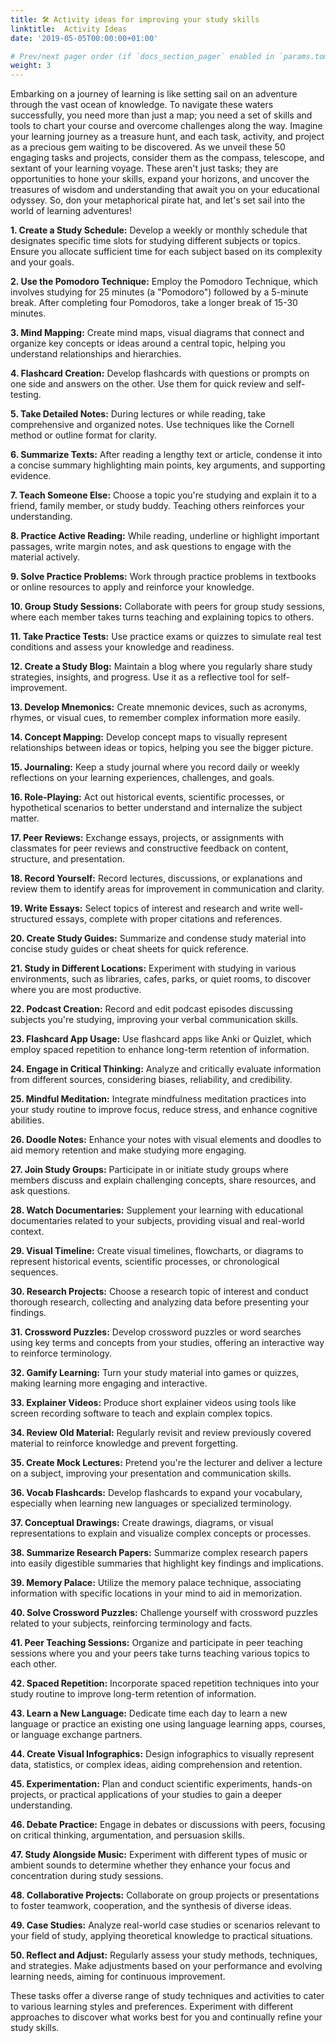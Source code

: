 ```yaml
---
title: 🛠️ Activity ideas for improving your study skills
linktitle:  Activity Ideas
date: '2019-05-05T00:00:00+01:00'

# Prev/next pager order (if `docs_section_pager` enabled in `params.toml`)
weight: 3
---
```


Embarking on a journey of learning is like setting sail on an adventure through the vast ocean of knowledge. To navigate these waters successfully, you need more than just a map; you need a set of skills and tools to chart your course and overcome challenges along the way. Imagine your learning journey as a treasure hunt, and each task, activity, and project as a precious gem waiting to be discovered. As we unveil these 50 engaging tasks and projects, consider them as the compass, telescope, and sextant of your learning voyage. These aren't just tasks; they are opportunities to hone your skills, expand your horizons, and uncover the treasures of wisdom and understanding that await you on your educational odyssey. So, don your metaphorical pirate hat, and let's set sail into the world of learning adventures!

**1. Create a Study Schedule:** Develop a weekly or monthly schedule that designates specific time slots for studying different subjects or topics. Ensure you allocate sufficient time for each subject based on its complexity and your goals.

**2. Use the Pomodoro Technique:** Employ the Pomodoro Technique, which involves studying for 25 minutes (a "Pomodoro") followed by a 5-minute break. After completing four Pomodoros, take a longer break of 15-30 minutes.

**3. Mind Mapping:** Create mind maps, visual diagrams that connect and organize key concepts or ideas around a central topic, helping you understand relationships and hierarchies.

**4. Flashcard Creation:** Develop flashcards with questions or prompts on one side and answers on the other. Use them for quick review and self-testing.

**5. Take Detailed Notes:** During lectures or while reading, take comprehensive and organized notes. Use techniques like the Cornell method or outline format for clarity.

**6. Summarize Texts:** After reading a lengthy text or article, condense it into a concise summary highlighting main points, key arguments, and supporting evidence.

**7. Teach Someone Else:** Choose a topic you're studying and explain it to a friend, family member, or study buddy. Teaching others reinforces your understanding.

**8. Practice Active Reading:** While reading, underline or highlight important passages, write margin notes, and ask questions to engage with the material actively.

**9. Solve Practice Problems:** Work through practice problems in textbooks or online resources to apply and reinforce your knowledge.

**10. Group Study Sessions:** Collaborate with peers for group study sessions, where each member takes turns teaching and explaining topics to others.

**11. Take Practice Tests:** Use practice exams or quizzes to simulate real test conditions and assess your knowledge and readiness.

**12. Create a Study Blog:** Maintain a blog where you regularly share study strategies, insights, and progress. Use it as a reflective tool for self-improvement.

**13. Develop Mnemonics:** Create mnemonic devices, such as acronyms, rhymes, or visual cues, to remember complex information more easily.

**14. Concept Mapping:** Develop concept maps to visually represent relationships between ideas or topics, helping you see the bigger picture.

**15. Journaling:** Keep a study journal where you record daily or weekly reflections on your learning experiences, challenges, and goals.

**16. Role-Playing:** Act out historical events, scientific processes, or hypothetical scenarios to better understand and internalize the subject matter.

**17. Peer Reviews:** Exchange essays, projects, or assignments with classmates for peer reviews and constructive feedback on content, structure, and presentation.

**18. Record Yourself:** Record lectures, discussions, or explanations and review them to identify areas for improvement in communication and clarity.

**19. Write Essays:** Select topics of interest and research and write well-structured essays, complete with proper citations and references.

**20. Create Study Guides:** Summarize and condense study material into concise study guides or cheat sheets for quick reference.

**21. Study in Different Locations:** Experiment with studying in various environments, such as libraries, cafes, parks, or quiet rooms, to discover where you are most productive.

**22. Podcast Creation:** Record and edit podcast episodes discussing subjects you're studying, improving your verbal communication skills.

**23. Flashcard App Usage:** Use flashcard apps like Anki or Quizlet, which employ spaced repetition to enhance long-term retention of information.

**24. Engage in Critical Thinking:** Analyze and critically evaluate information from different sources, considering biases, reliability, and credibility.

**25. Mindful Meditation:** Integrate mindfulness meditation practices into your study routine to improve focus, reduce stress, and enhance cognitive abilities.

**26. Doodle Notes:** Enhance your notes with visual elements and doodles to aid memory retention and make studying more engaging.

**27. Join Study Groups:** Participate in or initiate study groups where members discuss and explain challenging concepts, share resources, and ask questions.

**28. Watch Documentaries:** Supplement your learning with educational documentaries related to your subjects, providing visual and real-world context.

**29. Visual Timeline:** Create visual timelines, flowcharts, or diagrams to represent historical events, scientific processes, or chronological sequences.

**30. Research Projects:** Choose a research topic of interest and conduct thorough research, collecting and analyzing data before presenting your findings.

**31. Crossword Puzzles:** Develop crossword puzzles or word searches using key terms and concepts from your studies, offering an interactive way to reinforce terminology.

**32. Gamify Learning:** Turn your study material into games or quizzes, making learning more engaging and interactive.

**33. Explainer Videos:** Produce short explainer videos using tools like screen recording software to teach and explain complex topics.

**34. Review Old Material:** Regularly revisit and review previously covered material to reinforce knowledge and prevent forgetting.

**35. Create Mock Lectures:** Pretend you're the lecturer and deliver a lecture on a subject, improving your presentation and communication skills.

**36. Vocab Flashcards:** Develop flashcards to expand your vocabulary, especially when learning new languages or specialized terminology.

**37. Conceptual Drawings:** Create drawings, diagrams, or visual representations to explain and visualize complex concepts or processes.

**38. Summarize Research Papers:** Summarize complex research papers into easily digestible summaries that highlight key findings and implications.

**39. Memory Palace:** Utilize the memory palace technique, associating information with specific locations in your mind to aid in memorization.

**40. Solve Crossword Puzzles:** Challenge yourself with crossword puzzles related to your subjects, reinforcing terminology and facts.

**41. Peer Teaching Sessions:** Organize and participate in peer teaching sessions where you and your peers take turns teaching various topics to each other.

**42. Spaced Repetition:** Incorporate spaced repetition techniques into your study routine to improve long-term retention of information.

**43. Learn a New Language:** Dedicate time each day to learn a new language or practice an existing one using language learning apps, courses, or language exchange partners.

**44. Create Visual Infographics:** Design infographics to visually represent data, statistics, or complex ideas, aiding comprehension and retention.

**45. Experimentation:** Plan and conduct scientific experiments, hands-on projects, or practical applications of your studies to gain a deeper understanding.

**46. Debate Practice:** Engage in debates or discussions with peers, focusing on critical thinking, argumentation, and persuasion skills.

**47. Study Alongside Music:** Experiment with different types of music or ambient sounds to determine whether they enhance your focus and concentration during study sessions.

**48. Collaborative Projects:** Collaborate on group projects or presentations to foster teamwork, cooperation, and the synthesis of diverse ideas.

**49. Case Studies:** Analyze real-world case studies or scenarios relevant to your field of study, applying theoretical knowledge to practical situations.

**50. Reflect and Adjust:** Regularly assess your study methods, techniques, and strategies. Make adjustments based on your performance and evolving learning needs, aiming for continuous improvement.

These tasks offer a diverse range of study techniques and activities to cater to various learning styles and preferences. Experiment with different approaches to discover what works best for you and continually refine your study skills.
